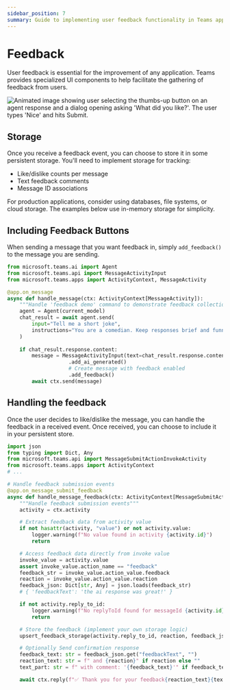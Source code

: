```yaml
---
sidebar_position: 7
summary: Guide to implementing user feedback functionality in Teams applications, covering feedback UI components, event handling, and storage mechanisms for gathering and managing user responses to improve application performance.
---
```


# Feedback

User feedback is essential for the improvement of any application. Teams provides specialized UI components to help facilitate the gathering of feedback from users.

![Animated image showing user selecting the thumbs-up button on an agent response and a dialog opening asking 'What did you like?'. The user types 'Nice' and hits Submit.](/screenshots/feedback.gif)

## Storage

Once you receive a feedback event, you can choose to store it in some persistent storage. You'll need to implement storage for tracking:
- Like/dislike counts per message
- Text feedback comments
- Message ID associations

For production applications, consider using databases, file systems, or cloud storage. The examples below use in-memory storage for simplicity.

## Including Feedback Buttons

When sending a message that you want feedback in, simply `add_feedback()` to the message you are sending.
```python
from microsoft.teams.ai import Agent
from microsoft.teams.api import MessageActivityInput
from microsoft.teams.apps import ActivityContext, MessageActivity

@app.on_message
async def handle_message(ctx: ActivityContext[MessageActivity]):
    """Handle 'feedback demo' command to demonstrate feedback collection"""
    agent = Agent(current_model)
    chat_result = await agent.send(
        input="Tell me a short joke", 
        instructions="You are a comedian. Keep responses brief and funny."
    )
    
    if chat_result.response.content:
        message = MessageActivityInput(text=chat_result.response.content)
                    .add_ai_generated()
                    # Create message with feedback enabled 
                    .add_feedback()
        await ctx.send(message)
```

## Handling the feedback

Once the user decides to like/dislike the message, you can handle the feedback in a received event. Once received, you can choose to include it in your persistent store.
```python
import json
from typing import Dict, Any
from microsoft.teams.api import MessageSubmitActionInvokeActivity
from microsoft.teams.apps import ActivityContext
# ...

# Handle feedback submission events
@app.on_message_submit_feedback
async def handle_message_feedback(ctx: ActivityContext[MessageSubmitActionInvokeActivity]):
    """Handle feedback submission events"""
    activity = ctx.activity

    # Extract feedback data from activity value
    if not hasattr(activity, "value") or not activity.value:
        logger.warning(f"No value found in activity {activity.id}")
        return

    # Access feedback data directly from invoke value
    invoke_value = activity.value
    assert invoke_value.action_name == "feedback"
    feedback_str = invoke_value.action_value.feedback
    reaction = invoke_value.action_value.reaction
    feedback_json: Dict[str, Any] = json.loads(feedback_str)
    # { 'feedbackText': 'the ai response was great!' }

    if not activity.reply_to_id:
        logger.warning(f"No replyToId found for messageId {activity.id}")
        return

    # Store the feedback (implement your own storage logic)
    upsert_feedback_storage(activity.reply_to_id, reaction, feedback_json.get('feedbackText', ''))

    # Optionally Send confirmation response
    feedback_text: str = feedback_json.get("feedbackText", "")
    reaction_text: str = f" and {reaction}" if reaction else ""
    text_part: str = f" with comment: '{feedback_text}'" if feedback_text else ""

    await ctx.reply(f"✅ Thank you for your feedback{reaction_text}{text_part}!")
```


